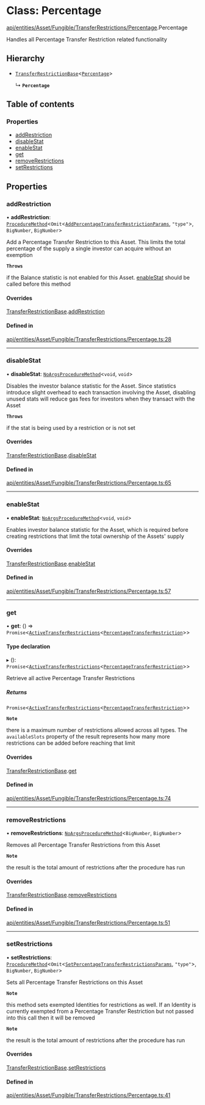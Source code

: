 # Class: Percentage

[api/entities/Asset/Fungible/TransferRestrictions/Percentage](../wiki/api.entities.Asset.Fungible.TransferRestrictions.Percentage).Percentage

Handles all Percentage Transfer Restriction related functionality

## Hierarchy

- [`TransferRestrictionBase`](../wiki/api.entities.Asset.Fungible.TransferRestrictions.TransferRestrictionBase.TransferRestrictionBase)\<[`Percentage`](../wiki/api.procedures.types.TransferRestrictionType#percentage)\>

  ↳ **`Percentage`**

## Table of contents

### Properties

- [addRestriction](../wiki/api.entities.Asset.Fungible.TransferRestrictions.Percentage.Percentage#addrestriction)
- [disableStat](../wiki/api.entities.Asset.Fungible.TransferRestrictions.Percentage.Percentage#disablestat)
- [enableStat](../wiki/api.entities.Asset.Fungible.TransferRestrictions.Percentage.Percentage#enablestat)
- [get](../wiki/api.entities.Asset.Fungible.TransferRestrictions.Percentage.Percentage#get)
- [removeRestrictions](../wiki/api.entities.Asset.Fungible.TransferRestrictions.Percentage.Percentage#removerestrictions)
- [setRestrictions](../wiki/api.entities.Asset.Fungible.TransferRestrictions.Percentage.Percentage#setrestrictions)

## Properties

### addRestriction

• **addRestriction**: [`ProcedureMethod`](../wiki/api.procedures.types.ProcedureMethod)\<`Omit`\<[`AddPercentageTransferRestrictionParams`](../wiki/api.procedures.types#addpercentagetransferrestrictionparams), ``"type"``\>, `BigNumber`, `BigNumber`\>

Add a Percentage Transfer Restriction to this Asset. This limits the total percentage of the supply
a single investor can acquire without an exemption

**`Throws`**

if the Balance statistic is not enabled for this Asset. [enableStat](../wiki/api.entities.Asset.Fungible.TransferRestrictions.Percentage.Percentage#enablestat) should be called before this method

#### Overrides

[TransferRestrictionBase](../wiki/api.entities.Asset.Fungible.TransferRestrictions.TransferRestrictionBase.TransferRestrictionBase).[addRestriction](../wiki/api.entities.Asset.Fungible.TransferRestrictions.TransferRestrictionBase.TransferRestrictionBase#addrestriction)

#### Defined in

[api/entities/Asset/Fungible/TransferRestrictions/Percentage.ts:28](https://github.com/PolymeshAssociation/polymesh-sdk/blob/fe2e6dd1/src/api/entities/Asset/Fungible/TransferRestrictions/Percentage.ts#L28)

___

### disableStat

• **disableStat**: [`NoArgsProcedureMethod`](../wiki/api.procedures.types.NoArgsProcedureMethod)\<`void`, `void`\>

Disables the investor balance statistic for the Asset. Since statistics introduce slight overhead to each transaction
involving the Asset, disabling unused stats will reduce gas fees for investors when they transact with the Asset

**`Throws`**

if the stat is being used by a restriction or is not set

#### Overrides

[TransferRestrictionBase](../wiki/api.entities.Asset.Fungible.TransferRestrictions.TransferRestrictionBase.TransferRestrictionBase).[disableStat](../wiki/api.entities.Asset.Fungible.TransferRestrictions.TransferRestrictionBase.TransferRestrictionBase#disablestat)

#### Defined in

[api/entities/Asset/Fungible/TransferRestrictions/Percentage.ts:65](https://github.com/PolymeshAssociation/polymesh-sdk/blob/fe2e6dd1/src/api/entities/Asset/Fungible/TransferRestrictions/Percentage.ts#L65)

___

### enableStat

• **enableStat**: [`NoArgsProcedureMethod`](../wiki/api.procedures.types.NoArgsProcedureMethod)\<`void`, `void`\>

Enables investor balance statistic for the Asset, which is required before creating restrictions
that limit the total ownership of the Assets' supply

#### Overrides

[TransferRestrictionBase](../wiki/api.entities.Asset.Fungible.TransferRestrictions.TransferRestrictionBase.TransferRestrictionBase).[enableStat](../wiki/api.entities.Asset.Fungible.TransferRestrictions.TransferRestrictionBase.TransferRestrictionBase#enablestat)

#### Defined in

[api/entities/Asset/Fungible/TransferRestrictions/Percentage.ts:57](https://github.com/PolymeshAssociation/polymesh-sdk/blob/fe2e6dd1/src/api/entities/Asset/Fungible/TransferRestrictions/Percentage.ts#L57)

___

### get

• **get**: () => `Promise`\<[`ActiveTransferRestrictions`](../wiki/api.entities.types.ActiveTransferRestrictions)\<[`PercentageTransferRestriction`](../wiki/api.entities.types.PercentageTransferRestriction)\>\>

#### Type declaration

▸ (): `Promise`\<[`ActiveTransferRestrictions`](../wiki/api.entities.types.ActiveTransferRestrictions)\<[`PercentageTransferRestriction`](../wiki/api.entities.types.PercentageTransferRestriction)\>\>

Retrieve all active Percentage Transfer Restrictions

##### Returns

`Promise`\<[`ActiveTransferRestrictions`](../wiki/api.entities.types.ActiveTransferRestrictions)\<[`PercentageTransferRestriction`](../wiki/api.entities.types.PercentageTransferRestriction)\>\>

**`Note`**

there is a maximum number of restrictions allowed across all types.
  The `availableSlots` property of the result represents how many more restrictions can be added
  before reaching that limit

#### Overrides

[TransferRestrictionBase](../wiki/api.entities.Asset.Fungible.TransferRestrictions.TransferRestrictionBase.TransferRestrictionBase).[get](../wiki/api.entities.Asset.Fungible.TransferRestrictions.TransferRestrictionBase.TransferRestrictionBase#get)

#### Defined in

[api/entities/Asset/Fungible/TransferRestrictions/Percentage.ts:74](https://github.com/PolymeshAssociation/polymesh-sdk/blob/fe2e6dd1/src/api/entities/Asset/Fungible/TransferRestrictions/Percentage.ts#L74)

___

### removeRestrictions

• **removeRestrictions**: [`NoArgsProcedureMethod`](../wiki/api.procedures.types.NoArgsProcedureMethod)\<`BigNumber`, `BigNumber`\>

Removes all Percentage Transfer Restrictions from this Asset

**`Note`**

the result is the total amount of restrictions after the procedure has run

#### Overrides

[TransferRestrictionBase](../wiki/api.entities.Asset.Fungible.TransferRestrictions.TransferRestrictionBase.TransferRestrictionBase).[removeRestrictions](../wiki/api.entities.Asset.Fungible.TransferRestrictions.TransferRestrictionBase.TransferRestrictionBase#removerestrictions)

#### Defined in

[api/entities/Asset/Fungible/TransferRestrictions/Percentage.ts:51](https://github.com/PolymeshAssociation/polymesh-sdk/blob/fe2e6dd1/src/api/entities/Asset/Fungible/TransferRestrictions/Percentage.ts#L51)

___

### setRestrictions

• **setRestrictions**: [`ProcedureMethod`](../wiki/api.procedures.types.ProcedureMethod)\<`Omit`\<[`SetPercentageTransferRestrictionsParams`](../wiki/api.procedures.types.SetPercentageTransferRestrictionsParams), ``"type"``\>, `BigNumber`, `BigNumber`\>

Sets all Percentage Transfer Restrictions on this Asset

**`Note`**

this method sets exempted Identities for restrictions as well. If an Identity is currently exempted from a Percentage Transfer Restriction
but not passed into this call then it will be removed

**`Note`**

the result is the total amount of restrictions after the procedure has run

#### Overrides

[TransferRestrictionBase](../wiki/api.entities.Asset.Fungible.TransferRestrictions.TransferRestrictionBase.TransferRestrictionBase).[setRestrictions](../wiki/api.entities.Asset.Fungible.TransferRestrictions.TransferRestrictionBase.TransferRestrictionBase#setrestrictions)

#### Defined in

[api/entities/Asset/Fungible/TransferRestrictions/Percentage.ts:41](https://github.com/PolymeshAssociation/polymesh-sdk/blob/fe2e6dd1/src/api/entities/Asset/Fungible/TransferRestrictions/Percentage.ts#L41)
